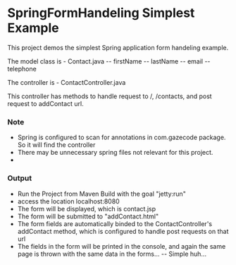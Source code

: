 SpringFormHandeling Simplest Example
====================================

This project demos the simplest Spring application form handeling example.

The model class is
    - Contact.java
        -- firstName
        -- lastName
        -- email
        -- telephone

The controller is 
    - ContactController.java

This controller has methods to handle request to /, /contacts, and post request to addContact url.

### Note
- Spring is configured to scan for annotations in com.gazecode package. So it will find the controller
- There may be unnecessary spring files not relevant for this project.
- 

### Output
- Run the Project from Maven Build with the goal "jetty:run"
- access the location localhost:8080
- The form will be displayed, which is contact.jsp
- The form will be submitted to "addContact.html"
- The form fields are automatically binded to the ContactController's addContact method, which is configured to handle post requests on that url
- The fields in the form will be printed in the console, and again the same page is thrown with the same data in the forms...
-- Simple huh...
